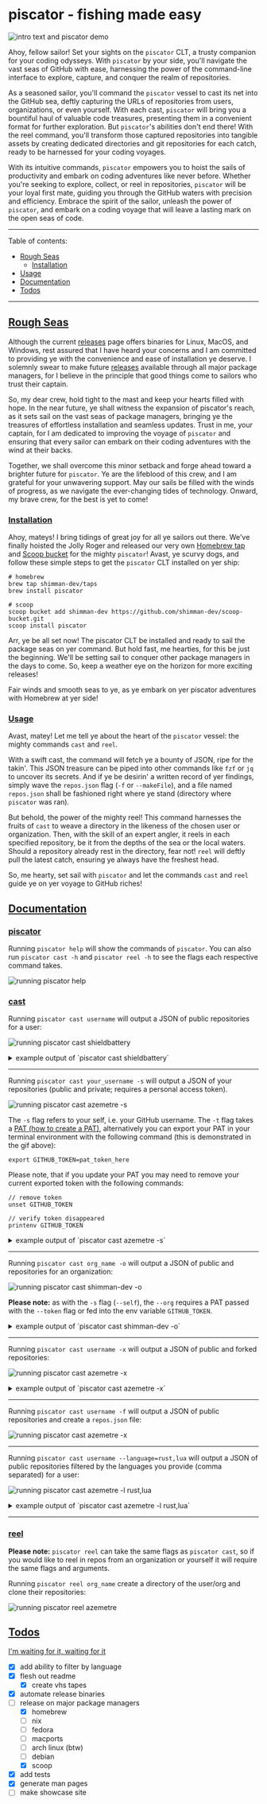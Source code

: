 # piscator - fishing made easy

![intro text and piscator demo](./docs/demo.gif)

Ahoy, fellow sailor! Set your sights on the `piscator` CLT, a trusty companion
for your coding odysseys. With `piscator` by your side, you'll navigate the vast
seas of GitHub with ease, harnessing the power of the command-line interface to
explore, capture, and conquer the realm of repositories.

As a seasoned sailor, you'll command the `piscator` vessel to cast its net
into the GitHub sea, deftly capturing the URLs of repositories from users,
organizations, or even yourself. With each cast, `piscator` will bring you a
bountiful haul of valuable code treasures, presenting them in a convenient
format for further exploration. But `piscator`'s abilities don't end there! With
the reel command, you'll transform those captured repositories into tangible
assets by creating dedicated directories and git repositories for each catch,
ready to be harnessed for your coding voyages.

With its intuitive commands, `piscator` empowers you to hoist the sails of
productivity and embark on coding adventures like never before. Whether you're
seeking to explore, collect, or reel in repositories, `piscator` will be your
loyal first mate, guiding you through the GitHub waters with precision and
efficiency. Embrace the spirit of the sailor, unleash the power of
`piscator`, and embark on a coding voyage that will leave a lasting mark on the
open seas of code.

---

Table of contents:

- [Rough Seas](#seas)
  - [Installation](#installation)
- [Usage](#usage)
- [Documentation](#documentation)
- [Todos](#todos)

---

## [Rough Seas](#seas)

Although the current [releases](https://github.com/shimman-dev/piscator/releases)
page offers binaries for Linux, MacOS, and Windows, rest assured that I have
heard your concerns and I am committed to providing ye with the convenience and
ease of installation ye deserve. I solemnly swear to make future
[releases](https://github.com/shimman-dev/piscator/releases) available through
all major package managers, for I believe in the principle that good things
come to sailors who trust their captain.

So, my dear crew, hold tight to the mast and keep your hearts filled with hope.
In the near future, ye shall witness the expansion of piscator's reach, as it
sets sail on the vast seas of package managers, bringing ye the treasures of
effortless installation and seamless updates. Trust in me, your captain, for I
am dedicated to improving the voyage of `piscator` and ensuring that every sailor
can embark on their coding adventures with the wind at their backs.

Together, we shall overcome this minor setback and forge ahead toward a
brighter future for `piscator`. Ye are the lifeblood of this crew, and I am
grateful for your unwavering support. May our sails be filled with the winds of
progress, as we navigate the ever-changing tides of technology. Onward, my
brave crew, for the best is yet to come!

### [Installation](#installation)

Ahoy, mateys! I bring tidings of great joy for all ye sailors out there. We've
finally hoisted the Jolly Roger and released our very own [Homebrew tap](https://github.com/shimman-dev/homebrew-taps)
and [Scoop bucket](https://github.com/shimman-dev/scoop-bucket) for the mighty `piscator`! Avast, ye
scurvy dogs, and follow these simple steps to get the `piscator` CLT installed
on yer ship:

```shell
# homebrew
brew tap shimman-dev/taps
brew install piscator

# scoop
scoop bucket add shimman-dev https://github.com/shimman-dev/scoop-bucket.git
scoop install piscator
```

Arr, ye be all set now! The piscator CLT be installed and ready to sail the
package seas on yer command. But hold fast, me hearties, for this be just the
beginning. We'll be setting sail to conquer other package managers in the days
to come. So, keep a weather eye on the horizon for more exciting releases!

Fair winds and smooth seas to ye, as ye embark on yer piscator adventures with
Homebrew at yer side!

### [Usage](#usage)

Avast, matey! Let me tell ye about the heart of the `piscator` vessel: the
mighty commands `cast` and `reel`.

With a swift cast, the command will fetch ye a bounty of JSON, ripe for the
takin'. This JSON treasure can be piped into other commands like `fzf` or `jq`
to uncover its secrets. And if ye be desirin' a written record of yer findings,
simply wave the `repos.json` flag (`-f` or `--makeFile`), and a file named
`repos.json` shall be fashioned right where ye stand (directory where `piscator`
was ran).

But behold, the power of the mighty reel! This command harnesses the fruits of
`cast` to weave a directory in the likeness of the chosen user or organization.
Then, with the skill of an expert angler, it reels in each specified repository,
be it from the depths of the sea or the local waters. Should a repository
already rest in the directory, fear not! `reel` will deftly pull the latest
catch, ensuring ye always have the freshest head.

So, me hearty, set sail with `piscator` and let the commands `cast` and `reel`
guide ye on yer voyage to GitHub riches!

## [Documentation](#documentation)

### [piscator](#piscator)

Running `piscator help` will show the commands of `piscator`. You can also run
`piscator cast -h` and `piscator reel -h` to see the flags each respective
command takes.

![running piscator help](./docs/piscator-help.gif)

### [cast](#cast)

Running `piscator cast username` will output a JSON of public repositories
for a user:

![running piscator cast shieldbattery](./docs/cast-user.gif)

<details>
<summary>example output of `piscator cast shieldbattery`</summary>

```text
[
{
	"name": "broodmap",
	"html_url": "https://github.com/ShieldBattery/broodmap",
	"language": "Rust",
	"fork": false,
	"private": false,
	"size": 4695
},
{
	"name": "rally-point",
	"html_url": "https://github.com/ShieldBattery/rally-point",
	"language": "JavaScript",
	"fork": false,
	"private": false,
	"size": 966
},
{
	"name": "ShieldBattery",
	"html_url": "https://github.com/ShieldBattery/ShieldBattery",
	"language": "TypeScript",
	"fork": false,
	"private": false,
	"size": 244880
},
{
	"name": "stimpack",
	"html_url": "https://github.com/ShieldBattery/stimpack",
	"language": "Rust",
	"fork": false,
	"private": false,
	"size": 57
},
{
	"name": "trrr",
	"html_url": "https://github.com/ShieldBattery/trrr",
	"language": "Rust",
	"fork": false,
	"private": false,
	"size": 18
}
]
```

</details>

---

Running `piscator cast your_username -s` will output a JSON of your repositories
(public and private; requires a personal access token).

![running piscator cast azemetre -s](./docs/cast-self.gif)

The `-s` flag refers to your self, i.e. your GitHub username. The `-t` flag
takes a [PAT (how to create a PAT)](https://docs.github.com/en/enterprise-server@3.4/authentication/keeping-your-account-and-data-secure/creating-a-personal-access-token), alternatively you can export your PAT in your terminal environment with
the following command (this is demonstrated in the gif above):

`export GITHUB_TOKEN=pat_token_here`

Please note, that if you update your PAT you may need to remove your current
exported token with the following commands:

```
// remove token
unset GITHUB_TOKEN

// verify token disappeared
printenv GITHUB_TOKEN
```

<details>
<summary>example output of `piscator cast azemetre -s`</summary>

```text
[
{
	"name": "auteur-palettes",
	"html_url": "https://github.com/azemetre/auteur-palettes",
	"language": "JavaScript",
	"fork": false,
	"private": true,
	"size": 403
},
{
	"name": "azemetredotcom",
	"html_url": "https://github.com/azemetre/azemetredotcom",
	"language": "JavaScript",
	"fork": false,
	"private": true,
	"size": 24256
},
{
	"name": "hipster.nvim",
	"html_url": "https://github.com/azemetre/hipster.nvim",
	"language": "Lua",
	"fork": false,
	"private": false,
	"size": 1446
},
{
	"name": "musical-adventure",
	"html_url": "https://github.com/azemetre/musical-adventure",
	"language": "TypeScript",
	"fork": false,
	"private": true,
	"size": 993
},
{
	"name": "piscator",
	"html_url": "https://github.com/shimman-dev/piscator",
	"language": "Go",
	"fork": false,
	"private": false,
	"size": 1006
}
]
```

</details>

---

Running `piscator cast org_name -o` will output a JSON of public and repositories for an organization:

![running piscator cast shimman-dev -o](./docs/cast-org.gif)

**Please note:** as with the `-s` flag (`--self`), the `--org` requires a PAT
passed with the `--token` flag or fed into the env variable `GITHUB_TOKEN`.

<details>
<summary>example output of `piscator cast shimman-dev -o`</summary>

```text
[
{
	"name": "eslint-config",
	"html_url": "https://github.com/shimman-dev/eslint-config",
	"language": "JavaScript",
	"fork": false,
	"private": false,
	"size": 227
},
{
	"name": "piscator",
	"html_url": "https://github.com/shimman-dev/piscator",
	"language": "Go",
	"fork": false,
	"private": false,
	"size": 1006
},
{
	"name": "knockerupper",
	"html_url": "https://github.com/shimman-dev/knockerupper",
	"language": "",
	"fork": false,
	"private": true,
	"size": 14
}
]
```

</details>

---

Running `piscator cast username -x` will output a JSON of public and forked repositories:

![running piscator cast azemetre -x](./docs/cast-fork.gif)

<details>
<summary>example output of `piscator cast azemetre -x`</summary>

```text
[
{
	"name": "Adv360-Pro-ZMK",
	"html_url": "https://github.com/azemetre/Adv360-Pro-ZMK",
	"language": "",
	"fork": true,
	"private": false,
	"size": 145
},
	{
	"name": "auteur-palettes",
	"html_url": "https://github.com/azemetre/auteur-palettes",
	"language": "JavaScript",
	"fork": false,
	"private": true,
	"size": 403
}
]
```

</details>

---

Running `piscator cast username -f` will output a JSON of public repositories
and create a `repos.json` file:

![running piscator cast azemetre -x](./docs/cast-file.gif)

---

Running `piscator cast username --language=rust,lua` will output a JSON of
public repositories filtered by the languages you provide (comma separated) for
a user:

![running piscator cast azemetre -l rust,lua](./docs/cast-lang.gif)

<details>
<summary>example output of `piscator cast azemetre -l rust,lua`</summary>

```text
[
  {
    "name": "dotfiles",
    "html_url": "https://github.com/azemetre/dotfiles",
    "language": "Lua",
    "fork": false,
    "private": false,
    "size": 2756
  },
  {
    "name": "hipster.nvim",
    "html_url": "https://github.com/azemetre/hipster.nvim",
    "language": "Lua",
    "fork": false,
    "private": false,
    "size": 1446
  },
  {
    "name": "rust-solutions",
    "html_url": "https://github.com/azemetre/rust-solutions",
    "language": "Rust",
    "fork": false,
    "private": false,
    "size": 47234
  }
]
```

</details>

---

### [reel](#reels)

**Please note:** `piscator reel` can take the same flags as `piscator cast`, so
if you would like to reel in repos from an organization or yourself it will
require the same flags and arguments.

Running `piscator reel org_name` create a directory of the user/org and clone
their repositories:

![running piscator reel azemetre](./docs/reel-user.gif)

## [Todos](#todos)

[I'm waiting for it, waiting for it](https://www.youtube.com/watch?v=MGhOfAengqM#t=2m49s)

- [x] add ability to filter by language
- [x] flesh out readme
  - [x] create vhs tapes
- [x] automate release binaries
- [ ] release on major package managers
  - [x] homebrew
  - [ ] nix
  - [ ] fedora
  - [ ] macports
  - [ ] arch linux (btw)
  - [ ] debian
  - [x] scoop
- [x] add tests
- [x] generate man pages
- [ ] make showcase site
